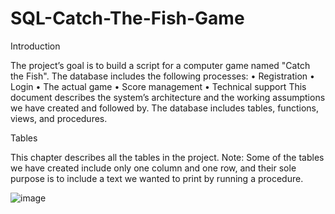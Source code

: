 # SQL-Catch-The-Fish-Game



Introduction

The project’s goal is to build a script for a computer game named "Catch the Fish".
The database includes the following processes:
•	Registration
•	Login
•	The actual game
•	Score management
•	Technical support
This document describes the system’s architecture and the working assumptions we have created and followed by.
The database includes tables, functions, views, and procedures.


Tables

This chapter describes all the tables in the project.
Note: Some of the tables we have created include only one column and one row, and their sole purpose is to include a text we wanted to print by running a procedure.


![image](https://user-images.githubusercontent.com/83536999/117184743-bcb29880-ade1-11eb-8080-98bffaa27faf.png)





